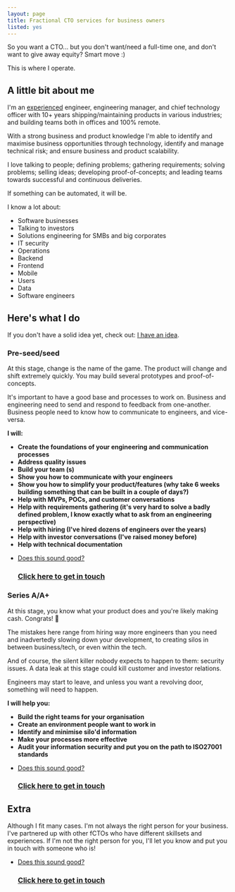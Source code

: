 ```yaml
---
layout: page
title: Fractional CTO services for business owners
listed: yes
---
```


So you want a CTO... but you don't want/need a full-time one, and don't want to give away equity? Smart move :)

This is where I operate.

## A little bit about me

I'm an <a href="https://amandoabreu.com/things-ive-done" target="_blank">experienced</a> engineer, engineering manager, and chief technology officer with 10+ years shipping/maintaining products in various industries; and building teams both in offices and 100% remote.

With a strong business and product knowledge I'm able to identify and maximise business opportunities through technology, identify and manage technical risk; and ensure business and product scalability.

I love talking to people; defining problems; gathering requirements; solving problems; selling ideas; developing proof-of-concepts; and leading teams towards successful and continuous deliveries.

If something can be automated, it will be. 

I know a lot about:
- Software businesses
- Talking to investors
- Solutions engineering for SMBs and big corporates 
- IT security
- Operations 
- Backend 
- Frontend 
- Mobile
- Users
- Data
- Software engineers

## Here's what I do

If you don't have a solid idea yet, check out: <a href="/i-have-an-idea">I have an idea</a>.

### Pre-seed/seed
At this stage, change is the name of the game. The product will change and shift extremely quickly. You may build several prototypes and proof-of-concepts.

It's important to have a good base and processes to work on. Business and engineering need to send and respond to feedback from one-another. Business people need to know how to communicate to engineers, and vice-versa.

**I will:**
- **Create the foundations of your engineering and communication processes**
- **Address quality issues**
- **Build your team (s)**
- **Show you how to communicate with your engineers**
- **Show you how to simplify your product/features (why take 6 weeks building something that can be built in a couple of days?)**
- **Help with MVPs, POCs, and customer conversations**
- **Help with requirements gathering (it's very hard to solve a badly defined problem, I know exactly what to ask from an engineering perspective)**
- **Help with hiring (I've hired dozens of engineers over the years)**
- **Help with investor conversations (I've raised money before)**
- **Help with technical documentation**

<ul class="listing">
    <li class="listing__li">
        <a class="listing__link block" href="/book-appointment/">
            <div class="listing__item">
                <div class="listing__type">Does this sound good?</div>
                <h3 class="listing__title">Click here to get in touch</h3>
            </div>
        </a>
    </li>
</ul>

### Series A/A+
At this stage, you know what your product does and you're likely making cash. Congrats! 🚀 

The mistakes here range from hiring way more engineers than you need and inadvertedly slowing down your development, to creating silos in between business/tech, or even within the tech. 

And of course, the silent killer nobody expects to happen to them: security issues. A data leak at this stage could kill customer and investor relations.

Engineers may start to leave, and unless you want a revolving door, something will need to happen.

**I will help you:**
- **Build the right teams for your organisation**
- **Create an environment people want to work in**
- **Identify and minimise silo'd information**
- **Make your processes more effective**
- **Audit your information security and put you on the path to ISO27001 standards**

<ul class="listing">
    <li class="listing__li">
        <a class="listing__link block" href="/book-appointment/">
            <div class="listing__item">
                <div class="listing__type">Does this sound good?</div>
                <h3 class="listing__title">Click here to get in touch</h3>
            </div>
        </a>
    </li>
</ul>

## Extra
Although I fit many cases. I'm not always the right person for your business. I've partnered up with other fCTOs who have different skillsets and experiences. If I'm not the right person for you, I'll let you know and put you in touch with someone who is!

<ul class="listing">
    <li class="listing__li">
        <a class="listing__link block" href="/book-appointment/">
            <div class="listing__item">
                <div class="listing__type">Does this sound good?</div>
                <h3 class="listing__title">Click here to get in touch</h3>
            </div>
        </a>
    </li>
</ul>